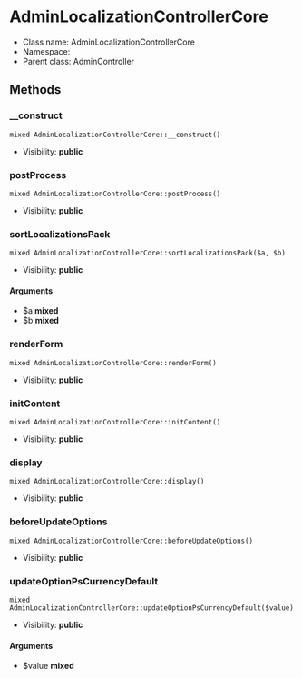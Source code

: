 AdminLocalizationControllerCore
===============






* Class name: AdminLocalizationControllerCore
* Namespace: 
* Parent class: AdminController







Methods
-------


### __construct

    mixed AdminLocalizationControllerCore::__construct()





* Visibility: **public**




### postProcess

    mixed AdminLocalizationControllerCore::postProcess()





* Visibility: **public**




### sortLocalizationsPack

    mixed AdminLocalizationControllerCore::sortLocalizationsPack($a, $b)





* Visibility: **public**


#### Arguments
* $a **mixed**
* $b **mixed**



### renderForm

    mixed AdminLocalizationControllerCore::renderForm()





* Visibility: **public**




### initContent

    mixed AdminLocalizationControllerCore::initContent()





* Visibility: **public**




### display

    mixed AdminLocalizationControllerCore::display()





* Visibility: **public**




### beforeUpdateOptions

    mixed AdminLocalizationControllerCore::beforeUpdateOptions()





* Visibility: **public**




### updateOptionPsCurrencyDefault

    mixed AdminLocalizationControllerCore::updateOptionPsCurrencyDefault($value)





* Visibility: **public**


#### Arguments
* $value **mixed**


